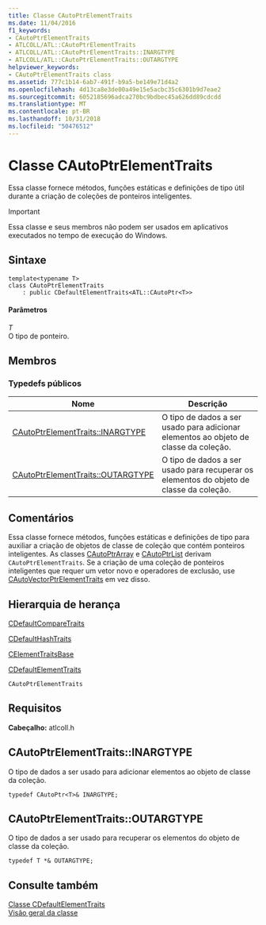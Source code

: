 ```yaml
---
title: Classe CAutoPtrElementTraits
ms.date: 11/04/2016
f1_keywords:
- CAutoPtrElementTraits
- ATLCOLL/ATL::CAutoPtrElementTraits
- ATLCOLL/ATL::CAutoPtrElementTraits::INARGTYPE
- ATLCOLL/ATL::CAutoPtrElementTraits::OUTARGTYPE
helpviewer_keywords:
- CAutoPtrElementTraits class
ms.assetid: 777c1b14-6ab7-491f-b9a5-be149e71d4a2
ms.openlocfilehash: 4d13ca8e3de00a49e15e5acbc35c6301b9d7eae2
ms.sourcegitcommit: 6052185696adca270bc9bdbec45a626dd89cdcdd
ms.translationtype: MT
ms.contentlocale: pt-BR
ms.lasthandoff: 10/31/2018
ms.locfileid: "50476512"
---
```

# <a name="cautoptrelementtraits-class"></a>Classe CAutoPtrElementTraits

Essa classe fornece métodos, funções estáticas e definições de tipo útil durante a criação de coleções de ponteiros inteligentes.

> [!IMPORTANT]
>  Essa classe e seus membros não podem ser usados em aplicativos executados no tempo de execução do Windows.

## <a name="syntax"></a>Sintaxe

```
template<typename T>
class CAutoPtrElementTraits
    : public CDefaultElementTraits<ATL::CAutoPtr<T>>
```

#### <a name="parameters"></a>Parâmetros

*T*<br/>
O tipo de ponteiro.

## <a name="members"></a>Membros

### <a name="public-typedefs"></a>Typedefs públicos

|Nome|Descrição|
|----------|-----------------|
|[CAutoPtrElementTraits::INARGTYPE](#inargtype)|O tipo de dados a ser usado para adicionar elementos ao objeto de classe da coleção.|
|[CAutoPtrElementTraits::OUTARGTYPE](#outargtype)|O tipo de dados a ser usado para recuperar os elementos do objeto de classe da coleção.|

## <a name="remarks"></a>Comentários

Essa classe fornece métodos, funções estáticas e definições de tipo para auxiliar a criação de objetos de classe de coleção que contém ponteiros inteligentes. As classes [CAutoPtrArray](../../atl/reference/cautoptrarray-class.md) e [CAutoPtrList](../../atl/reference/cautoptrlist-class.md) derivam `CAutoPtrElementTraits`. Se a criação de uma coleção de ponteiros inteligentes que requer um vetor novo e operadores de exclusão, use [CAutoVectorPtrElementTraits](../../atl/reference/cautovectorptrelementtraits-class.md) em vez disso.

## <a name="inheritance-hierarchy"></a>Hierarquia de herança

[CDefaultCompareTraits](../../atl/reference/cdefaultcomparetraits-class.md)

[CDefaultHashTraits](../../atl/reference/cdefaulthashtraits-class.md)

[CElementTraitsBase](../../atl/reference/celementtraitsbase-class.md)

[CDefaultElementTraits](../../atl/reference/cdefaultelementtraits-class.md)

`CAutoPtrElementTraits`

## <a name="requirements"></a>Requisitos

**Cabeçalho:** atlcoll.h

##  <a name="inargtype"></a>  CAutoPtrElementTraits::INARGTYPE

O tipo de dados a ser usado para adicionar elementos ao objeto de classe da coleção.

```
typedef CAutoPtr<T>& INARGTYPE;
```

##  <a name="outargtype"></a>  CAutoPtrElementTraits::OUTARGTYPE

O tipo de dados a ser usado para recuperar os elementos do objeto de classe da coleção.

```
typedef T *& OUTARGTYPE;
```

## <a name="see-also"></a>Consulte também

[Classe CDefaultElementTraits](../../atl/reference/cdefaultelementtraits-class.md)<br/>
[Visão geral da classe](../../atl/atl-class-overview.md)
